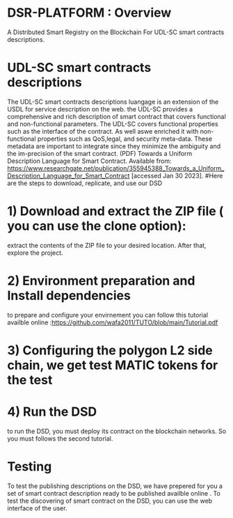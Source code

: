 # DSR-PLATFORM : Overview
A Distributed Smart Registry on the Blockchain For UDL-SC smart contracts descriptions. 
# UDL-SC smart contracts descriptions
 The UDL-SC smart contracts descriptions luangage is an extension of the USDL for service description on the web. the UDL-SC provides a comprehensive and rich description of smart contract that covers functional and non-functional parameters. The UDL-SC covers functional properties such as the interface of the contract. As well aswe enriched it with non-functional properties such as QoS,legal, and security meta-data. These metadata are important to integrate since they minimize the ambiguity and the im-precision of the smart contract.
(PDF) Towards a Uniform Description Language for Smart Contract. Available from: https://www.researchgate.net/publication/355945388_Towards_a_Uniform_Description_Language_for_Smart_Contract [accessed Jan 30 2023].
#Here are the steps to download, replicate, and use our DSD
# 1) Download and extract the ZIP file ( you can use the clone option): 
extract the contents of the ZIP file to your desired location. After that, explore the project.
# 2) Environment preparation and Install dependencies
to prepare and configure your envirnement you can follow this tutorial availble online :https://github.com/wafa2011/TUTO/blob/main/Tutorial.pdf
# 3) Configuring the  polygon L2 side chain, we get test MATIC tokens for the test
# 4) Run the DSD 
to run the DSD, you must deploy its contract on the blockchain networks. So you must follows the second tutorial.
# Testing
To test the publishing descriptions on the DSD, we have prepered for you a set of smart contract description ready to be published availble online .
To test the discovering of smart contract on the DSD, you can use the web interface of the user. 
